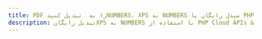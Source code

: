 ---title: PDF را به  تبدیل کنیدNUMBERS، XPS به NUMBERS مبدل رایگان یا PHP SDKdescription: تبدیل رایگانXPS به NUMBERS با استفاده از PHP Cloud APIs & SDK همچنین اسناد PDF را در Cloud ایجاد، ویرایش و رندر کنید.---